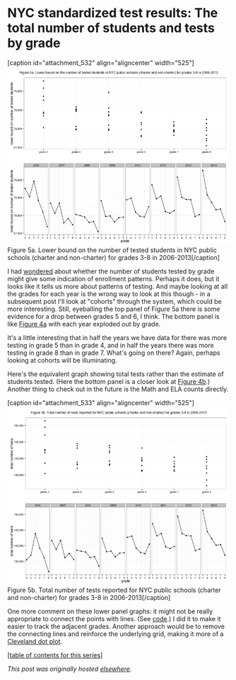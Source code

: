 # NYC standardized test results: The total number of students and tests by grade



[caption id="attachment_532" align="aligncenter" width="525"]<a href="5a.png"><img class="size-large wp-image-532" alt="Figure 5a. Lower bound on the number of tested students in NYC public schools (charter and non-charter) for grades 3-8 in 2006-2013" src="5a.png"></a> Figure 5a. Lower bound on the number of tested students in NYC public schools (charter and non-charter) for grades 3-8 in 2006-2013[/caption]

I had <a href="http://planspace.org/2013/11/13/nyc-standardized-test-results-putting-the-data-together-and-looking-at-it/">wondered</a> about whether the number of students tested by grade might give some indication of enrollment patterns. Perhaps it does, but it looks like it tells us more about patterns of testing. And maybe looking at all the grades for each year is the wrong way to look at this though - in a subsequent post I'll look at "cohorts" through the system, which could be more interesting. Still, eyeballing the top panel of Figure 5a there is some evidence for a drop between grades 5 and 6, I think. The bottom panel is like <a href="http://planspace.org/2013/11/15/nyc-standardized-test-results-the-total-number-of-students-and-tests/">Figure 4a</a> with each year exploded out by grade.

It's a little interesting that in half the years we have data for there was more testing in grade 5 than in grade 4, and in half the years there was more testing in grade 8 than in grade 7. What's going on there? Again, perhaps looking at cohorts will be illuminating.

Here's the equivalent graph showing total tests rather than the estimate of students tested. (Here the bottom panel is a closer look at <a href="http://planspace.org/2013/11/15/nyc-standardized-test-results-the-total-number-of-students-and-tests/">Figure 4b</a>.) Another thing to check out in the future is the Math and ELA counts directly.

[caption id="attachment_533" align="aligncenter" width="525"]<a href="5b.png"><img class="size-large wp-image-533" alt="Figure 5b. Total number of tests reported for NYC public schools (charter and non-charter) for grades 3-8 in 2006-2013" src="5b.png"></a> Figure 5b. Total number of tests reported for NYC public schools (charter and non-charter) for grades 3-8 in 2006-2013[/caption]

One more comment on these lower panel graphs: it might not be really appropriate to connect the points with lines. (See <a href="https://github.com/ajschumacher/NYCtests/blob/master/code/figure5.r">code</a>.) I did it to make it easier to track the adjacent grades. Another approach would be to remove the connecting lines and reinforce the underlying grid, making it more of a <a href="http://www.perceptualedge.com/articles/b-eye/dot_plots.pdf">Cleveland dot plot</a>.

[<a href="http://planspace.org/2014/01/10/nyc-test-data/">table of contents for this series</a>]



*This post was originally hosted [elsewhere](https://planspacedotorg.wordpress.com/2013/11/16/nyc-standardized-test-results-the-total-number-of-students-and-tests-by-grade/).*
